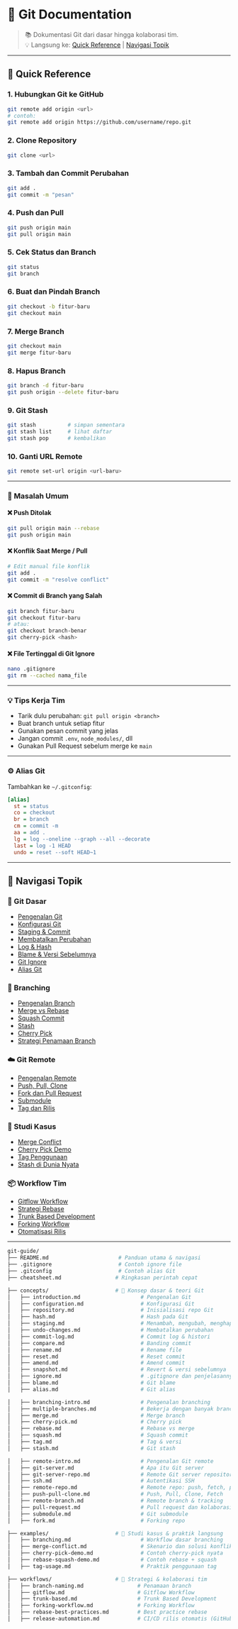 # 🧰 Git Documentation

> 📚 Dokumentasi Git dari dasar hingga kolaborasi tim.  
> 💡 Langsung ke: [Quick Reference](#-quick-reference) |
> [Navigasi Topik](#-navigasi-topik)

---

## 📁 Quick Reference

### 1. Hubungkan Git ke GitHub

```bash
git remote add origin <url>
# contoh:
git remote add origin https://github.com/username/repo.git
```

### 2. Clone Repository

```bash
git clone <url>
```

### 3. Tambah dan Commit Perubahan

```bash
git add .
git commit -m "pesan"
```

### 4. Push dan Pull

```bash
git push origin main
git pull origin main
```

### 5. Cek Status dan Branch

```bash
git status
git branch
```

### 6. Buat dan Pindah Branch

```bash
git checkout -b fitur-baru
git checkout main
```

### 7. Merge Branch

```bash
git checkout main
git merge fitur-baru
```

### 8. Hapus Branch

```bash
git branch -d fitur-baru
git push origin --delete fitur-baru
```

### 9. Git Stash

```bash
git stash          # simpan sementara
git stash list     # lihat daftar
git stash pop      # kembalikan
```

### 10. Ganti URL Remote

```bash
git remote set-url origin <url-baru>
```

---

### 🐛 Masalah Umum

#### ❌ Push Ditolak

```bash
git pull origin main --rebase
git push origin main
```

#### ❌ Konflik Saat Merge / Pull

```bash
# Edit manual file konflik
git add .
git commit -m "resolve conflict"
```

#### ❌ Commit di Branch yang Salah

```bash
git branch fitur-baru
git checkout fitur-baru
# atau:
git checkout branch-benar
git cherry-pick <hash>
```

#### ❌ File Tertinggal di Git Ignore

```bash
nano .gitignore
git rm --cached nama_file
```

---

### 💡 Tips Kerja Tim

- Tarik dulu perubahan: `git pull origin <branch>`
- Buat branch untuk setiap fitur
- Gunakan pesan commit yang jelas
- Jangan commit `.env`, `node_modules/`, dll
- Gunakan Pull Request sebelum merge ke `main`

---

### ⚙️ Alias Git

Tambahkan ke `~/.gitconfig`:

```ini
[alias]
  st = status
  co = checkout
  br = branch
  cm = commit -m
  aa = add .
  lg = log --oneline --graph --all --decorate
  last = log -1 HEAD
  undo = reset --soft HEAD~1
```

---

## 🧭 Navigasi Topik

### 📘 Git Dasar

- [Pengenalan Git](concepts/introduction.md)
- [Konfigurasi Git](concepts/configuration.md)
- [Staging & Commit](concepts/staging.md)
- [Membatalkan Perubahan](concepts/undo-changes.md)
- [Log & Hash](concepts/commit-log.md)
- [Blame & Versi Sebelumnya](concepts/blame.md)
- [Git Ignore](examples/gitignore-explained.md)
- [Alias Git](concepts/alias.md)

### 🌿 Branching

- [Pengenalan Branch](concepts/branching-intro.md)
- [Merge vs Rebase](concepts/rebase.md)
- [Squash Commit](concepts/squash.md)
- [Stash](concepts/stash.md)
- [Cherry Pick](concepts/cherry-pick.md)
- [Strategi Penamaan Branch](concepts/branch-naming.md)

### ☁️ Git Remote

- [Pengenalan Remote](concepts/remote-intro.md)
- [Push, Pull, Clone](concepts/push-pull-clone.md)
- [Fork dan Pull Request](concepts/fork.md)
- [Submodule](concepts/submodule.md)
- [Tag dan Rilis](concepts/tag.md)

### 🧪 Studi Kasus

- [Merge Conflict](examples/merge-conflict.md)
- [Cherry Pick Demo](examples/cherry-pick-demo.md)
- [Tag Penggunaan](examples/tag-usage.md)
- [Stash di Dunia Nyata](concepts/stash.md)

### 📦 Workflow Tim

- [Gitflow Workflow](workflows/gitflow.md)
- [Strategi Rebase](workflows/rebase-best-practices.md)
- [Trunk Based Development](workflows/trunk-based.md)
- [Forking Workflow](workflows/forking.md)
- [Otomatisasi Rilis](workflows/release-automation.md)

---

```sh
git-guide/
├── README.md                      # Panduan utama & navigasi
├── .gitignore                     # Contoh ignore file
├── .gitconfig                     # Contoh alias Git
├── cheatsheet.md                 # Ringkasan perintah cepat

├── concepts/                     # 📘 Konsep dasar & teori Git
│   ├── introduction.md                   # Pengenalan Git
│   ├── configuration.md                  # Konfigurasi Git
│   ├── repository.md                     # Inisialisasi repo Git
│   ├── hash.md                           # Hash pada Git
│   ├── staging.md                        # Menambah, mengubah, menghapus file
│   ├── undo-changes.md                   # Membatalkan perubahan
│   ├── commit-log.md                     # Commit log & histori
│   ├── compare.md                        # Banding commit
│   ├── rename.md                         # Rename file
│   ├── reset.md                          # Reset commit
│   ├── amend.md                          # Amend commit
│   ├── snapshot.md                       # Revert & versi sebelumnya
│   ├── ignore.md                         # .gitignore dan penjelasannya
│   ├── blame.md                          # Git blame
│   ├── alias.md                          # Git alias

│   ├── branching-intro.md                # Pengenalan branching
│   ├── multiple-branches.md              # Bekerja dengan banyak branch
│   ├── merge.md                          # Merge branch
│   ├── cherry-pick.md                    # Cherry pick
│   ├── rebase.md                         # Rebase vs merge
│   ├── squash.md                         # Squash commit
│   ├── tag.md                            # Tag & versi
│   ├── stash.md                          # Git stash

│   ├── remote-intro.md                   # Pengenalan Git remote
│   ├── git-server.md                     # Apa itu Git server
│   ├── git-server-repo.md                # Remote Git server repository
│   ├── ssh.md                            # Autentikasi SSH
│   ├── remote-repo.md                    # Remote repo: push, fetch, pull
│   ├── push-pull-clone.md                # Push, Pull, Clone, Fetch
│   ├── remote-branch.md                  # Remote branch & tracking
│   ├── pull-request.md                   # Pull request dan kolaborasi
│   ├── submodule.md                      # Git submodule
│   ├── fork.md                           # Forking repo

├── examples/                     # 🧪 Studi kasus & praktik langsung
│   ├── branching.md                      # Workflow dasar branching
│   ├── merge-conflict.md                 # Skenario dan solusi konflik
│   ├── cherry-pick-demo.md               # Contoh cherry-pick nyata
│   ├── rebase-squash-demo.md             # Contoh rebase + squash
│   ├── tag-usage.md                      # Praktik penggunaan tag

├── workflows/                    # 📂 Strategi & kolaborasi tim
│   ├── branch-naming.md                 # Penamaan branch
│   ├── gitflow.md                       # Gitflow Workflow
│   ├── trunk-based.md                   # Trunk Based Development
│   ├── forking-workflow.md              # Forking Workflow
│   ├── rebase-best-practices.md         # Best practice rebase
│   ├── release-automation.md            # CI/CD rilis otomatis (GitHub Actions)
```
